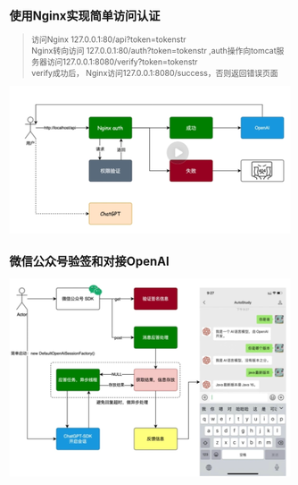 ## 使用Nginx实现简单访问认证

> 访问Nginx 127.0.0.1:80/api?token=tokenstr<br>
> Nginx转向访问 127.0.0.1:80/auth?token=tokenstr ,auth操作向tomcat服务器访问127.0.0.1:8080/verify?token=tokenstr<br>
> verify成功后， Nginx访问127.0.0.1:8080/success，否则返回错误页面<br>

![img](./images/Nginx权限验证.png)


## 微信公众号验签和对接OpenAI
![img](./images/微信公众号验签和对接OpenAI.png)
